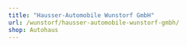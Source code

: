 ```yaml
---
title: "Hausser-Automobile Wunstorf GmbH"
url: /wunstorf/hausser-automobile-wunstorf-gmbh/
shop: Autohaus
---
```

